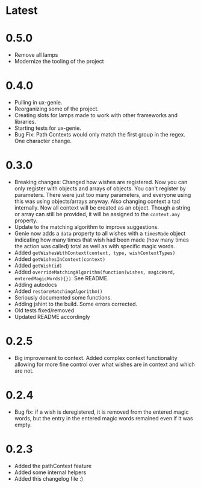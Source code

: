 # Latest

# 0.5.0

- Remove all lamps
- Modernize the tooling of the project

# 0.4.0

- Pulling in ux-genie.
- Reorganizing some of the project.
- Creating slots for lamps made to work with other frameworks and libraries.
- Starting tests for ux-genie.
- Bug Fix: Path Contexts would only match the first group in the regex. One
  character change.

# 0.3.0

- Breaking changes: Changed how wishes are registered. Now you can only register
  with objects and arrays of objects. You can't register by parameters. There
  were just too many parameters, and everyone using this was using
  objects/arrays anyway. Also changing context a tad internally. Now all context
  will be created as an object. Though a string or array can still be provided,
  it will be assigned to the `context.any` property.
- Update to the matching algorithm to improve suggestions.
- Genie now adds a `data` property to all wishes with a `timesMade` object
  indicating how many times that wish had been made (how many times the action
  was called) total as well as with specific magic words.
- Added `getWishesWithContext(context, type, wishContextTypes)`
- Added `getWishesInContext(context)`
- Added `getWish(id)`
- Added
  `overrideMatchingAlgorithm(function(wishes, magicWord, enteredMagicWords){})`.
  See README.
- Adding autodocs
- Added `restoreMatchingAlgorithm()`
- Seriously documented some functions.
- Adding jshint to the build. Some errors corrected.
- Old tests fixed/removed
- Updated README accordingly

# 0.2.5

- Big improvement to context. Added complex context functionality allowing for
  more fine control over what wishes are in context and which are not.

# 0.2.4

- Bug fix: if a wish is deregistered, it is removed from the entered magic
  words, but the entry in the entered magic words remained even if it was empty.

# 0.2.3

- Added the pathContext feature
- Added some internal helpers
- Added this changelog file :)
